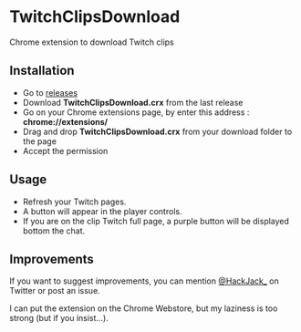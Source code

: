 # TwitchClipsDownload
Chrome extension to download Twitch clips

## Installation

* Go to [releases](https://github.com/Jack3113/TwitchClipsDownload/releases/latest)
* Download __TwitchClipsDownload.crx__ from the last release
* Go on your Chrome extensions page, by enter this address : __chrome://extensions/__
* Drag and drop __TwitchClipsDownload.crx__ from your download folder to the page
* Accept the permission

## Usage

* Refresh your Twitch pages.
* A button will appear in the player controls.
* If you are on the clip Twitch full page, a purple button will be displayed bottom the chat.


## Improvements

If you want to suggest improvements, you can mention [@HackJack_](https://twitter.com/HackJack_/) on Twitter or post an issue.

I can put the extension on the Chrome Webstore, but my laziness is too strong (but if you insist…).
